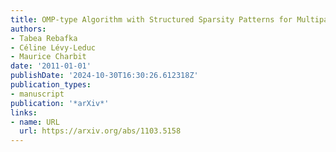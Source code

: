 ```yaml
---
title: OMP-type Algorithm with Structured Sparsity Patterns for Multipath Radar Signals
authors:
- Tabea Rebafka
- Céline Lévy-Leduc
- Maurice Charbit
date: '2011-01-01'
publishDate: '2024-10-30T16:30:26.612318Z'
publication_types:
- manuscript
publication: '*arXiv*'
links:
- name: URL
  url: https://arxiv.org/abs/1103.5158
---
```

